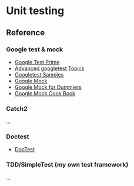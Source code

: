 # Unit testing

## Reference

### Google test & mock

- [Google Test Prime](https://github.com/google/googletest/blob/master/googletest/docs/primer.md)
- [Advanced googletest Topics](https://github.com/google/googletest/blob/master/googletest/docs/advanced.md)
- [Googletest Samples](https://github.com/google/googletest/blob/master/googletest/docs/samples.md)
- [Google Mock](https://github.com/abseil/googletest/blob/master/googlemock/README.md)
- [Google Mock for Dummiers](https://github.com/abseil/googletest/blob/master/googlemock/docs/ForDummies.md)
- [Google Mock Cook Book](https://github.com/google/googletest/blob/master/googlemock/docs/CookBook.md)

### Catch2

...

### Doctest

- [DocTest](https://github.com/onqtam/doctest)

### TDD/SimpleTest (my own test framework)

...